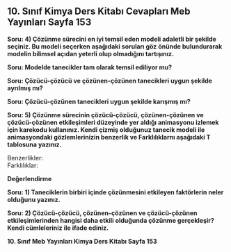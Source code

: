 ## 10. Sınıf Kimya Ders Kitabı Cevapları Meb Yayınları Sayfa 153

**Soru: 4) Çözünme sürecini en iyi temsil eden modeli adaletli bir şekilde seçiniz. Bu modeli seçerken aşağıdaki soruları göz önünde bulundurarak modelin bilimsel açıdan yeterli olup olmadığını tartışınız.**

**Soru: Modelde tanecikler tam olarak temsil ediliyor mu?**

**Soru: Çözücü-çözücü ve çözünen-çözünen tanecikleri uygun şekilde ayrılmış mı?**

**Soru: Çözücü-çözünen tanecikleri uygun şekilde karışmış mı?**

**Soru: 5) Çözünme sürecinin çözücü-çözücü, çözünen-çözünen ve çözücü-çözünen etkileşimleri düzeyinde yer aldığı animasyonu izlemek için karekodu kullanınız. Kendi çizmiş olduğunuz tanecik modeli ile animasyondaki gözlemlerinizin benzerlik ve Farklılıklarnı aşağıdaki T tablosuna yazınız.**

Benzerlikler:  
 Farklılıklar:

**Değerlendirme**

**Soru: 1) Taneciklerin birbiri içinde çözünmesini etkileyen faktörlerin neler olduğunu yazınız.**

**Soru: 2) Çözücü-çözücü, çözünen-çözünen ve çözücü-çözünen etkileşimlerinden hangisi daha etkili olduğunda çözünme gerçekleşir? Kendi cümleleriniz ile ifade ediniz.**

**10. Sınıf Meb Yayınları Kimya Ders Kitabı Sayfa 153**